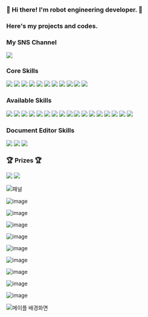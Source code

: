 ### 👋 Hi there! I'm robot engineering developer. 👋
       
### Here's my projects and codes.


### My SNS Channel

<a href="https://www.instagram.com/aepp_y__/" target="_blank"><img src="https://img.shields.io/badge/Instagram-E4405F?style=flat&logo=Instagram&logoColor=white"/></a>

### Core Skills

<img src="https://img.shields.io/badge/C++-5C2D91?style=flat&logo=Visual Studio&logoColor=white"/></a> <img src="https://img.shields.io/badge/Python-3776AB?style=flat&logo=Python&logoColor=white"/></a> <img src="https://img.shields.io/badge/Arduino-00979D?style=flat&logo=Arduino&logoColor=white"/></a> <img src="https://img.shields.io/badge/Raspberry Pi-A22846?style=flat&logo=Raspberry Pi&logoColor=white"/></a> <img src="https://img.shields.io/badge/NVIDIA Jetson-76B900?style=flat&logo=NVIDIA&logoColor=white"/></a> <img src="https://img.shields.io/badge/Linux-FCC624?style=flat&logo=Linux&logoColor=white"/></a> <img src="https://img.shields.io/badge/Ubuntu-E95420?style=flat&logo=Ubuntu&logoColor=white"/></a> <img src="https://img.shields.io/badge/ROS-22314E?style=flat&logo=ROS&logoColor=white"/></a> <img src="https://img.shields.io/badge/MIT App Inventor-3DDC84?style=flat&logo=Android&logoColor=white"/></a> <img src="https://img.shields.io/badge/Embedded System-0078D6?style=flat&logo=Windows&logoColor=white"/> <img src="https://img.shields.io/badge/Iot-00B0D8?style=flat&logo=Probot&logoColor=white"/></a>


### Available Skills
<img src="https://img.shields.io/badge/C++-5C2D91?style=flat&logo=Visual Studio&logoColor=white"/></a> <img src="https://img.shields.io/badge/Java Script-2C2255?style=flat&logo=Eclipse IDE&logoColor=white"/></a> <img src="https://img.shields.io/badge/Lua Script-2C2D72?style=flat&logo=Lua&logoColor=white"/></a> <img src="https://img.shields.io/badge/Python-3776AB?style=flat&logo=Python&logoColor=white"/></a>
 <img src="https://img.shields.io/badge/Anaconda-44A833?style=flat&logo=Anaconda&logoColor=white"/></a> <img src="https://img.shields.io/badge/AutoCAD-0696D7?style=flat&logo=Autodesk&logoColor=white"/></a> <img src="https://img.shields.io/badge/CATIA-1E7B85?style=flat&logo=Dassault Systèmes&logoColor=white"/></a> <img src="https://img.shields.io/badge/Arduino-00979D?style=flat&logo=Arduino&logoColor=white"/></a> <img src="https://img.shields.io/badge/Raspberry Pi-A22846?style=flat&logo=Raspberry Pi&logoColor=white"/></a> <img src="https://img.shields.io/badge/NVIDIA Jetson-76B900?style=flat&logo=NVIDIA&logoColor=white"/></a> <img src="https://img.shields.io/badge/Linux-FCC624?style=flat&logo=Linux&logoColor=white"/></a> <img src="https://img.shields.io/badge/Ubuntu-E95420?style=flat&logo=Ubuntu&logoColor=white"/></a> <img src="https://img.shields.io/badge/ROS-22314E?style=flat&logo=ROS&logoColor=white"/></a> <img src="https://img.shields.io/badge/MIT App Inventor-3DDC84?style=flat&logo=Android&logoColor=white"/></a> <img src="https://img.shields.io/badge/Embedded System-0078D6?style=flat&logo=Windows&logoColor=white"/> <img src="https://img.shields.io/badge/Iot-00B0D8?style=flat&logo=Probot&logoColor=white"/></a> <img src="https://img.shields.io/badge/MySQL-4479A1?style=flat&logo=MySQL&logoColor=white"/></a>
</a> 

### Document Editor Skills
<img src="https://img.shields.io/badge/Microsoft PowerPoint-B7472A?style=flat&logo=Microsoft PowerPoint&logoColor=white"/></a> <img src="https://img.shields.io/badge/Microsoft Excel-217346?style=flat&logo=Microsoft Excel&logoColor=white"/></a> <img src="https://img.shields.io/badge/한글 Hwp-2196F3?style=flat&logo=Windows Terminal&logoColor=white"/></a>

### 🏆 Prizes 🏆
<img src="https://img.shields.io/badge/University Tournament - Grand Prize 1-1857B6A?style=flat&logo=Google Scholar&logoColor=white"/></a> <img src="https://img.shields.io/badge/National Tournament - Gold Prize 1-B7472A?style=flat&logo=Material Design Icons&logoColor=white"/></a>

![패널](https://user-images.githubusercontent.com/58325946/197396282-33f736e2-35e2-4cde-aefc-603ad054bf1a.png)

![image](https://user-images.githubusercontent.com/58325946/197396994-e233829c-1d2d-4c50-ab32-8fc99bf3f202.png)

![image](https://user-images.githubusercontent.com/58325946/197396455-e48c8fda-d20e-4c8d-8ac0-1c0a69366bdc.png)

![image](https://user-images.githubusercontent.com/58325946/197397127-2a1b83e5-734f-4b75-b179-8dcce1185850.png)

![image](https://user-images.githubusercontent.com/58325946/197397133-f465182f-8886-4c71-91dc-f2c1b53434fc.png)

![image](https://user-images.githubusercontent.com/58325946/197397165-de6341d4-5f05-447d-86f2-399c4e1357ea.png)

![image](https://user-images.githubusercontent.com/58325946/197397173-b2cabb65-6fdf-4954-a332-62813dbf4221.png)

![image](https://user-images.githubusercontent.com/58325946/197397192-e4940bf8-2c7e-4fe5-bb52-98b0a022cb73.png)

![image](https://user-images.githubusercontent.com/58325946/197397197-1064cd0d-423c-4d1a-ac02-a15cc5592c8f.png)

![image](https://user-images.githubusercontent.com/58325946/197397199-bd47ccd2-6550-4ce5-b3fd-da9f158b751a.png)

![메이플 배경화면](https://user-images.githubusercontent.com/58325946/197396381-6cfb996e-6ee2-41f5-a386-093e66e5e135.png)


<!--
**carrier1269/carrier1269** is a ✨ _special_ ✨ repository because its `README.md` (this file) appears on your GitHub profile.

Here are some ideas to get you started:

- 🔭 I’m currently working on ...
- 🌱 I’m currently learning ...
- 👯 I’m looking to collaborate on ...
- 🤔 I’m looking for help with ...
- 💬 Ask me about ...
- 📫 How to reach me: ...
- 😄 Pronouns: ...
- ⚡ Fun fact: ...
-->
